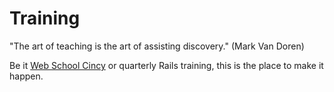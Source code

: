 Training
========

"The art of teaching is the art of assisting discovery." (Mark Van Doren)

Be it [Web School Cincy](https://github.com/gaslight/webschoolcincy) or quarterly Rails training, this is the place to make it happen.

